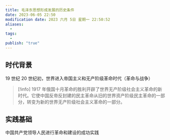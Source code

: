 ```yaml
---
title: 毛泽东思想形成发展的历史条件
date: 2023-06-05 22:50
modification date: 2023 六月 5日 星期一 22:50:52
aliases:
  - 
tags:
  - 
publish: "true"
---
```


## 时代背景

19 世纪 20 世纪初，世界进入帝国主义和无产阶级革命时代（革命与战争）
>[!info] 
>1917 年俄国十月革命的胜利开辟了世界无产阶级社会主义革命的新时代。它使中国反帝反封建的民主革命从旧的世界资产阶级民主革命的一部分，转变为新的世界无产阶级社会主义革命的一部分。

## 实践基础

中国共产党领导人民进行革命和建设的成功实践
